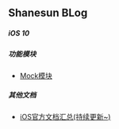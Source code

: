 ## Shanesun BLog
##### iOS 10

##### 功能模块
* [Mock模块](https://github.com/Shanesun/SSBlog/blob/master/Mock模块说明.md#mock模块101)  

##### 其他文档
* [iOS官方文档汇总(持续更新~)](https://github.com/Shanesun/SSBlog/blob/master/iOS官方资料汇总.md)
